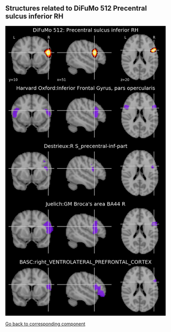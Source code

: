 


## Structures related to DiFuMo 512 Precentral sulcus inferior RH

![439](439.jpg "Structures related to DiFuMo 512 Precentral sulcus inferior RH")

[Go back to corresponding component](https://parietal-inria.github.io/DiFuMo/512/html/439.html)
